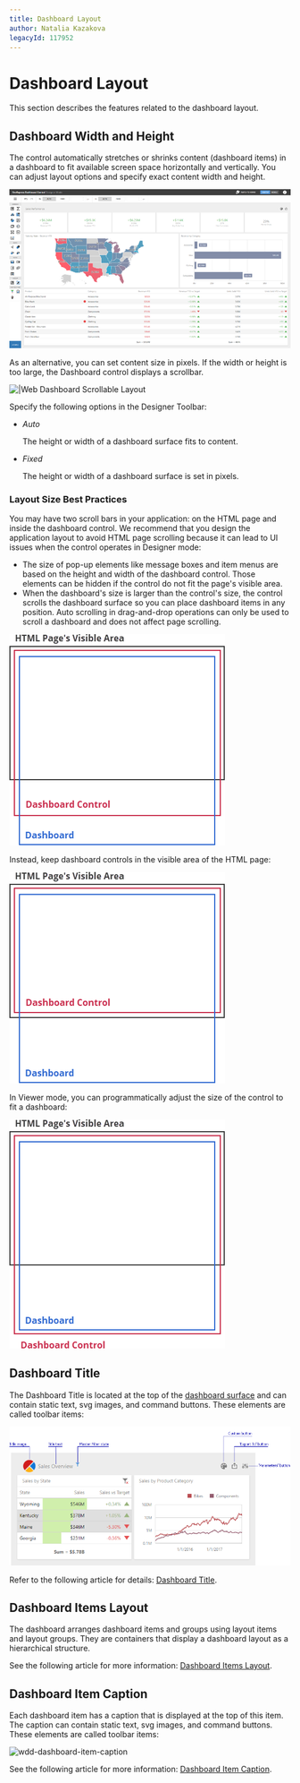 ```yaml
---
title: Dashboard Layout
author: Natalia Kazakova
legacyId: 117952
---
```

# Dashboard Layout

This section describes the features related to the dashboard layout.

## Dashboard Width and Height

The control automatically stretches or shrinks content (dashboard items) in a dashboard to fit available screen space horizontally and vertically. You can adjust layout options and specify exact content width and height.

![|web-dashboard-stretched-layout](../../images/web-dashboard-stretched-layout.png)

As an alternative, you can set content size in pixels. If the width or height is too large, the Dashboard control displays a scrollbar.

![|Web Dashboard Scrollable Layout](../../images/web-dashboard-scrollable-layout.gif)


Specify the following options in the Designer Toolbar:

* _Auto_

    The height or width of a dashboard surface fits to content.
* _Fixed_

    The height or width of a dashboard surface is set in pixels.


### Layout Size Best Practices 

You may have two scroll bars in your application: on the HTML page and inside the dashboard control. We recommend that you design the application layout to avoid HTML page scrolling because it can lead to UI issues when the control operates in Designer mode:
- The size of pop-up elements like message boxes and item menus are based on the height and width of the dashboard control. Those elements can be hidden if the control do not fit the page's visible area.
- When the dashboard's size is larger than the control's size, the control scrolls the dashboard surface so you can place dashboard items in any position. Auto scrolling in drag-and-drop operations can only be used to scroll a dashboard and does not affect page scrolling.

![web-dashboard-two-scrolls](../../images/web-dashboard-two-scrolls.png)

Instead, keep dashboard controls in the visible area of the HTML page:

![web-dashboard-two-scrolls-avoiding](../../images/web-dashboard-two-scrolls-avoiding.png)

In Viewer mode, you can programmatically adjust the size of the control to fit a dashboard:

![web-dashboard-auto-size-viewer](../../images/web-dashboard-auto-size-viewer.png)

## Dashboard Title
The Dashboard Title is located at the top of the [dashboard surface](ui-elements/dashboard-surface.md) and can contain static text, svg images, and command buttons. These elements are called toolbar items:

![wdd-dashboard-title](../../images/img126004.png)

Refer to the following article for details: [Dashboard Title](dashboard-layout/dashboard-title.md).
## Dashboard Items Layout
The dashboard arranges dashboard items and groups using layout items and layout groups. They are containers that display a dashboard layout as a hierarchical structure.

See the following article for more information: [Dashboard Items Layout](dashboard-layout/dashboard-items-layout.md).
## Dashboard Item Caption

Each dashboard item has a caption that is displayed at the top of this item. The caption can contain static text, svg images, and command buttons. These elements are called toolbar items:

![wdd-dashboard-item-caption](../../images/img126135.png)

See the following article for more information: [Dashboard Item Caption](dashboard-layout/dashboard-item-caption.md).


